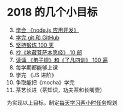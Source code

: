 # 2018 的几个小目标

3. [学会 《node.js 应用开发》]()
4. [学完 git 和 GitHub]()
6. [坚持锻炼 100 天]()
7. [抄《地藏菩萨本愿经》 10 部]()
8. [读诵 《弟子规》和《了凡四训》 100 遍]()
1. 每学期都能够上课
2. 学完 《JS 进阶》
5. 争取能把《mocha》学完
9. 茶艺长进（茶知识，功夫茶和长嘴壶）

为实现以上目标，制定[每天学习两小时任务](./eachTwo.md)规划